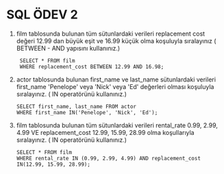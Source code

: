 # SQL ÖDEV 2

1. film tablosunda bulunan tüm sütunlardaki verileri replacement cost değeri 12.99 dan büyük eşit ve 16.99 küçük olma koşuluyla sıralayınız ( BETWEEN - AND yapısını kullanınız.)

   ```
    SELECT * FROM film
    WHERE replacement_cost BETWEEN 12.99 AND 16.98;
   ```

2. actor tablosunda bulunan first_name ve last_name sütunlardaki verileri first_name 'Penelope' veya 'Nick' veya 'Ed' değerleri olması koşuluyla sıralayınız. ( IN operatörünü kullanınız.)

   ```
   SELECT first_name, last_name FROM actor
   WHERE first_name IN('Penelope', 'Nick', 'Ed');
   ```

3. film tablosunda bulunan tüm sütunlardaki verileri rental_rate 0.99, 2.99, 4.99 VE replacement_cost 12.99, 15.99, 28.99 olma koşullarıyla sıralayınız. ( IN operatörünü kullanınız.)

   ```
   SELECT * FROM film
   WHERE rental_rate IN (0.99, 2.99, 4.99) AND replacement_cost IN(12.99, 15.99, 28.99);
   ```
